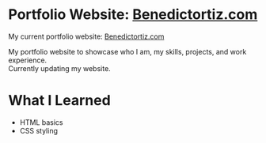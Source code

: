 # Portfolio Website: [Benedictortiz.com](https://benedictortiz.com/)
My current portfolio website: [Benedictortiz.com](https://benedictortiz.com/)

My portfolio website to showcase who I am, my skills, projects, and work experience.  
Currently updating my website.

# What I Learned  
* HTML basics
* CSS styling